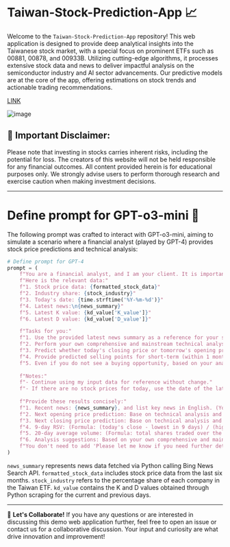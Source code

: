 # Taiwan-Stock-Prediction-App 📈

Welcome to the `Taiwan-Stock-Prediction-App` repository! This web application is designed to provide deep analytical insights into the Taiwanese stock market, with a special focus on prominent ETFs such as 00881, 00878, and 00933B. Utilizing cutting-edge algorithms, it processes extensive stock data and news to deliver impactful analysis on the semiconductor industry and AI sector advancements. Our predictive models are at the core of the app, offering estimations on stock trends and actionable trading recommendations.

[LINK](https://jackyleedesign.github.io/chatGPT4o-taiwan-stocks-prediction/)

![image](https://raw.githubusercontent.com/JackyLeeDesign/chatGPT4o-taiwan-stocks-prediction/main/demo.png)

## 🚨 Important Disclaimer:
Please note that investing in stocks carries inherent risks, including the potential for loss. The creators of this website will not be held responsible for any financial outcomes. All content provided herein is for educational purposes only. We strongly advise users to perform thorough research and exercise caution when making investment decisions.

---

# Define prompt for GPT-o3-mini 🤖
The following prompt was crafted to interact with GPT-o3-mini, aiming to simulate a scenario where a financial analyst (played by GPT-4) provides stock price predictions and technical analysis:

```python
# Define prompt for GPT-4  
prompt = (  
    f"You are a financial analyst, and I am your client. It is important to maintain my trust by providing insightful and accurate stock predictions and analysis."  
    f"Here is the relevant data:"  
    f"1. Stock price data: {formatted_stock_data}"  
    f"2. Industry share: {stock_industry}"  
    f"3. Today's date: {time.strftime('%Y-%m-%d')}"  
    f"4. Latest news:\n{news_summary}"  
    f"5. Latest K value: {kd_value['K_value']}"  
    f"6. Latest D value: {kd_value['D_value']}" 

    f"Tasks for you:"  
    f"1. Use the provided latest news summary as a reference for your stock trend analysis."
    f"2. Perform your own comprehensive and mainstream technical analysis."
    f"3. Predict whether today's closing price or tomorrow's opening price indicates a buying opportunity. Clearly highlight if it is."
    f"4. Provide predicted selling points for short-term (within 1 month), mid-term (1-3 months), and long-term (3-6 months) holdings."
    f"5. Even if you do not see a buying opportunity, based on your analysis, explain why you don't favor the future trend."
    
    f"Notes:"
    f"- Continue using my input data for reference without change."
    f"- If there are no stock prices for today, use the date of the latest stock data as today's date."
    
    f"Provide these results concisely:"
    f"1. Recent news: {news_summary}, and list key news in English. (You don't need to mention 'Translated to English')"
    f"2. Next opening price prediction: Base on technical analysis and data, e.g., 1xx.x (TWD)"       
    f"3. Next closing price prediction: Base on technical analysis and data, e.g., 1xx.x (TWD)"  
    f"4. 9-day RSV: (Formula: (today's close - lowest in 9 days) / (highest in 9 days - lowest in 9 days) * 100)"  
    f"5. 20-day average volume: (Formula: total shares traded over the last 20 days / 20 days)"  
    f"6. Analysis suggestions: Based on your own comprehensive and mainstream technical analysis and current affairs, suggest actions such as 'buy', 'sell', 'hold', etc., and comment on future trends if not favorable."
    f"You don't need to add 'Please let me know if you need further details or additional analysis.' at the end"
)
```

`news_summary` represents news data fetched via Python calling Bing News Search API.
`formatted_stock_data` includes stock price data from the last six months.
`stock_industry` refers to the percentage share of each company in the Taiwan ETF.
`kd_value` contains the K and D values obtained through Python scraping for the current and previous days.

---

🤝 **Let's Collaborate!**
If you have any questions or are interested in discussing this demo web application further, feel free to open an issue or contact us for a collaborative discussion. Your input and curiosity are what drive innovation and improvement!